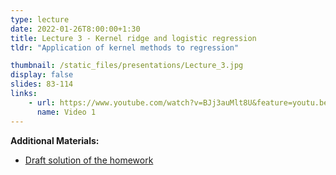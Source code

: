 ```yaml
---
type: lecture
date: 2022-01-26T8:00:00+1:30
title: Lecture 3 - Kernel ridge and logistic regression
tldr: "Application of kernel methods to regression"

thumbnail: /static_files/presentations/Lecture_3.jpg
display: false
slides: 83-114
links: 
    - url: https://www.youtube.com/watch?v=BJj3auMlt8U&feature=youtu.be
      name: Video 1
---
```

**Additional Materials:**
- [Draft solution of the homework](/static_files/homeworks/sol_hw2.pdf)


